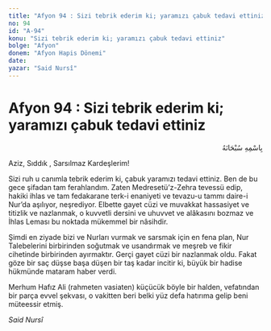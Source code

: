 ```yaml
---
title: "Afyon 94 : Sizi tebrik ederim ki; yaramızı çabuk tedavi ettiniz"
no: 94
id: "A-94"
konu: "Sizi tebrik ederim ki; yaramızı çabuk tedavi ettiniz"
bolge: "Afyon"
donem: "Afyon Hapis Dönemi"
date: 
yazar: "Said Nursî"
---
```


# Afyon 94 : Sizi tebrik ederim ki; yaramızı çabuk tedavi ettiniz

<p class="arabic" dir="rtl" title="Meal: “Her türlü noksan sıfatlardan yüce olan Allah’ın adıyla.”">بِاسْمِهِ سُبْحَانَهُ</p>

Aziz, Sıddık , Sarsılmaz Kardeşlerim!

Sizi ruh u canımla tebrik ederim ki, çabuk yaramızı tedavi ettiniz. Ben de bu gece şifadan tam ferahlandım. Zaten Medresetü’z-Zehra tevessü edip, hakiki ihlas ve tam fedakarane terk-i enaniyeti ve tevazu-u tammı daire-i Nur’da aşılıyor, neşrediyor. Elbette gayet cüzi ve muvakkat hassasiyet ve titizlik ve nazlanmak, o kuvvetli dersini ve uhuvvet ve alâkasını bozmaz ve İhlas Leması bu noktada mükemmel bir nâsihdir.

Şimdi en ziyade bizi ve Nurları vurmak ve sarsmak için en fena plan, Nur Talebelerini birbirinden soğutmak ve usandırmak ve meşreb ve fikir cihetinde birbirinden ayırmaktır. Gerçi gayet cüzi bir nazlanmak oldu. Fakat göze bir saç düşse başa düşen bir taş kadar incitir ki, büyük bir hadise hükmünde mataram haber verdi.

Merhum Hafız Ali (rahmeten vasiaten) küçücük böyle bir halden, vefatından bir parça evvel şekvası, o vakitten beri belki yüz defa hatırıma gelip beni müteessir etmiş.

*Said Nursî*
